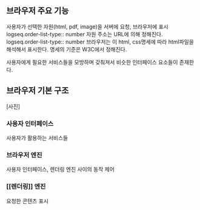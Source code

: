 
 ## 브라우저 주요 기능
 사용자가 선택한 자원(html, pdf, image)을 서버에 요청, 브라우저에 표시
 logseq.order-list-type:: number
 자원 주소는 URL에 의해 정해진다.
 logseq.order-list-type:: number
 브라우저는 이 html, css명세에 따라 html파일을 해석해서 표시한다.
 명세의 기준은 W3C에서 정해진다.

 사용자에게 필요한 서비스들을 모방하며 갖춰져서 비슷한 인터페이스 요소들이 존재한다.

 ## 브라우저 기본 구조
 [사진]

 ### 사용자 인터페이스
 사용자가 활용하는 서비스들

 ### 브라우저 엔진
 사용자 인터페이스, 렌더링 엔진 사이의 동작 제어

 ### [[렌더링]] 엔진
 요청한 콘텐츠 표시
